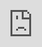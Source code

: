 <iframe src="https://media.githubusercontent.com/media/g-nitin/Alive-25/main/sc_incidents_map.html" style="position:absolute; top:0; left:0; width:100%; height:100%; border:none; margin:0; padding:0; overflow:hidden;"></iframe>